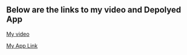 ## Below are the links to my video and Depolyed App

[My video](https://drive.google.com/file/d/10QqZlr5wS27ofv22zTqt301JKB4wbs17/view?usp=drive_link)

[My App Link](https://https-kanban-task-management-app.netlify.app/)
